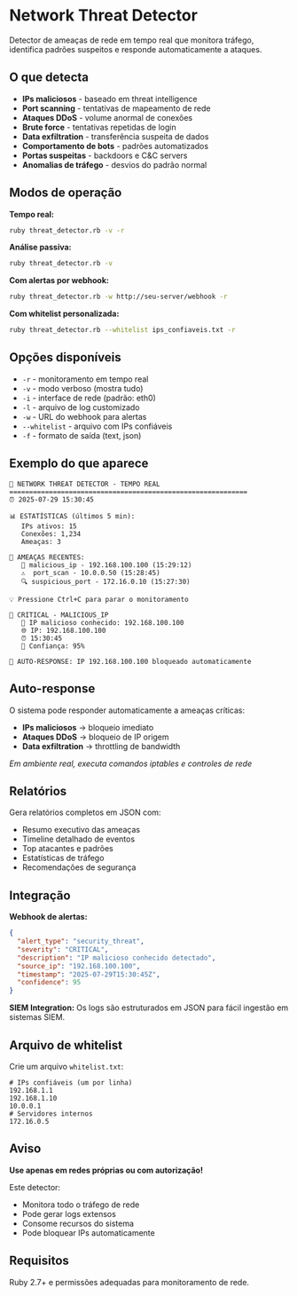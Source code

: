 # Network Threat Detector

Detector de ameaças de rede em tempo real que monitora tráfego, identifica padrões suspeitos e responde automaticamente a ataques.

## O que detecta

- **IPs maliciosos** - baseado em threat intelligence
- **Port scanning** - tentativas de mapeamento de rede  
- **Ataques DDoS** - volume anormal de conexões
- **Brute force** - tentativas repetidas de login
- **Data exfiltration** - transferência suspeita de dados
- **Comportamento de bots** - padrões automatizados
- **Portas suspeitas** - backdoors e C&C servers
- **Anomalias de tráfego** - desvios do padrão normal

## Modos de operação

**Tempo real:**
```bash
ruby threat_detector.rb -v -r
```

**Análise passiva:**
```bash
ruby threat_detector.rb -v
```

**Com alertas por webhook:**
```bash
ruby threat_detector.rb -w http://seu-server/webhook -r
```

**Com whitelist personalizada:**
```bash
ruby threat_detector.rb --whitelist ips_confiaveis.txt -r
```

## Opções disponíveis

- `-r` - monitoramento em tempo real
- `-v` - modo verboso (mostra tudo)
- `-i` - interface de rede (padrão: eth0)
- `-l` - arquivo de log customizado
- `-w` - URL do webhook para alertas
- `--whitelist` - arquivo com IPs confiáveis
- `-f` - formato de saída (text, json)

## Exemplo do que aparece

```
🚨 NETWORK THREAT DETECTOR - TEMPO REAL
============================================================
⏰ 2025-07-29 15:30:45

📊 ESTATÍSTICAS (últimos 5 min):
   IPs ativos: 15
   Conexões: 1,234
   Ameaças: 3

🚨 AMEAÇAS RECENTES:
   🚨 malicious_ip - 192.168.100.100 (15:29:12)
   ⚠️  port_scan - 10.0.0.50 (15:28:45)
   🔍 suspicious_port - 172.16.0.10 (15:27:30)

💡 Pressione Ctrl+C para parar o monitoramento

🚨 CRITICAL - MALICIOUS_IP
   📍 IP malicioso conhecido: 192.168.100.100
   🌐 IP: 192.168.100.100
   ⏰ 15:30:45
   🎯 Confiança: 95%

🚫 AUTO-RESPONSE: IP 192.168.100.100 bloqueado automaticamente
```

## Auto-response

O sistema pode responder automaticamente a ameaças críticas:

- **IPs maliciosos** → bloqueio imediato
- **Ataques DDoS** → bloqueio de IP origem
- **Data exfiltration** → throttling de bandwidth

*Em ambiente real, executa comandos iptables e controles de rede*

## Relatórios

Gera relatórios completos em JSON com:

- Resumo executivo das ameaças
- Timeline detalhado de eventos
- Top atacantes e padrões
- Estatísticas de tráfego
- Recomendações de segurança

## Integração

**Webhook de alertas:**
```json
{
  "alert_type": "security_threat",
  "severity": "CRITICAL",
  "description": "IP malicioso conhecido detectado",
  "source_ip": "192.168.100.100",
  "timestamp": "2025-07-29T15:30:45Z",
  "confidence": 95
}
```

**SIEM Integration:**
Os logs são estruturados em JSON para fácil ingestão em sistemas SIEM.

## Arquivo de whitelist

Crie um arquivo `whitelist.txt`:
```
# IPs confiáveis (um por linha)
192.168.1.1
192.168.1.10
10.0.0.1
# Servidores internos
172.16.0.5
```

## Aviso

**Use apenas em redes próprias ou com autorização!**

Este detector:
- Monitora todo o tráfego de rede
- Pode gerar logs extensos
- Consome recursos do sistema
- Pode bloquear IPs automaticamente

## Requisitos

Ruby 2.7+ e permissões adequadas para monitoramento de rede.
